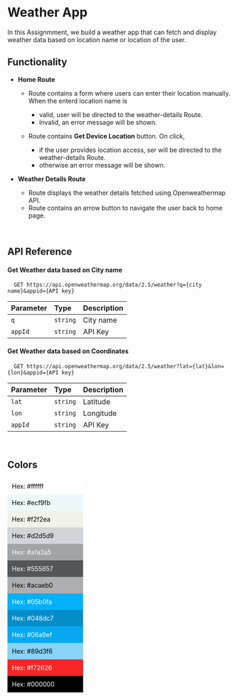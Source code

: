 # Weather App

In this Assignmment, we build a weather app that can fetch and display weather data based on location name or location of the user.




## Functionality 
- **Home Route**

  - Route contains a form where users can enter their      location manually. When the enterd location name is 
    - valid, user will be directed to the weather-details Route.
    - Invalid, an error message will be shown.

  - Route contains **Get Device Location** button. On click, 
    - if the user provides location access, ser will be directed to the weather-details Route.
    - otherwise an error message will be shown.


- **Weather Details Route**
  
  - Route displays the weather details fetched using Openweathermap API.
  - Route contains an arrow button to navigate the user back to home page.



<br/>

## API Reference

#### Get Weather data based on City name

```http
  GET https://api.openweathermap.org/data/2.5/weather?q={city name}&appid={API key}
```

| Parameter | Type     | Description                       |
| :-------- | :------- | :-------------------------------- |
| `q`      | `string` |City name| 
| `appId`| `string`| API Key|

#### Get Weather data based on Coordinates

```http
  GET https://api.openweathermap.org/data/2.5/weather?lat={lat}&lon={lon}&appid={API key}
```

| Parameter | Type     | Description                |
| :-------- | :------- | :------------------------- |
| `lat` | `string` | Latitude |
| `lon` | `string` | Longitude|
| `appId`| `string`| API Key




<br/>

## Colors 

<div style="background-color: #ffffff; width: 150px; padding: 10px; color: black">Hex: #ffffff</div>
<div style="background-color: #ecf9fb; width: 150px; padding: 10px; color: black">Hex: #ecf9fb</div>
<div style="background-color: #f2f2ea; width: 150px; padding: 10px; color: black">Hex: #f2f2ea</div>
<div style="background-color: #d2d5d9; width: 150px; padding: 10px; color: black">Hex: #d2d5d9</div>
<div style="background-color: #a1a3a5; width: 150px; padding: 10px; color: white">Hex: #a1a3a5</div>
<div style="background-color: #555657; width: 150px; padding: 10px; color: white">Hex: #555657</div>
<div style="background-color: #acaeb0; width: 150px; padding: 10px; color: black">Hex: #acaeb0</div>
<div style="background-color: #05b0fa; width: 150px; padding: 10px; color: white">Hex: #05b0fa</div>
<div style="background-color: #048dc7; width: 150px; padding: 10px; color: white">Hex: #048dc7</div>
<div style="background-color: #06a9ef; width: 150px; padding: 10px; color: white">Hex: #06a9ef</div>
<div style="background-color: #89d3f6; width: 150px; padding: 10px; color: black">Hex: #89d3f6</div>
<div style="background-color: #f72626; width: 150px; padding: 10px; color: white">Hex: #f72626</div>
<div style="background-color: #000000; width: 150px; padding: 10px; color: white">Hex: #000000</div>